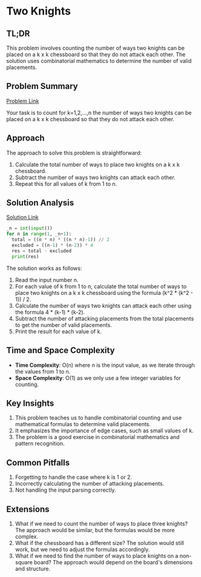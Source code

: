 # Two Knights

## TL;DR
This problem involves counting the number of ways two knights can be placed on a k x k chessboard so that they do not attack each other. The solution uses combinatorial mathematics to determine the number of valid placements.

## Problem Summary
[Problem Link](https://cses.fi/problemset/task/1072)

Your task is to count for k=1,2,...,n the number of ways two knights can be placed on a k x k chessboard so that they do not attack each other.

## Approach
The approach to solve this problem is straightforward:

1. Calculate the total number of ways to place two knights on a k x k chessboard.
2. Subtract the number of ways two knights can attack each other.
3. Repeat this for all values of k from 1 to n.

## Solution Analysis
[Solution Link](/solutions/01_Introductory_Problems/07_1072_Two_Knights.py)

```python
_n = int(input())
for n in range(1, _n+1):
  total = ((n * n) * ((n * n)-1)) // 2
  excluded = ((n-1) * (n-2)) * 4
  res = total - excluded
  print(res)
```

The solution works as follows:
1. Read the input number n.
2. For each value of k from 1 to n, calculate the total number of ways to place two knights on a k x k chessboard using the formula (k^2 * (k^2 - 1)) / 2.
3. Calculate the number of ways two knights can attack each other using the formula 4 * (k-1) * (k-2).
4. Subtract the number of attacking placements from the total placements to get the number of valid placements.
5. Print the result for each value of k.

## Time and Space Complexity
- **Time Complexity**: O(n) where n is the input value, as we iterate through the values from 1 to n.
- **Space Complexity**: O(1) as we only use a few integer variables for counting.

## Key Insights
1. This problem teaches us to handle combinatorial counting and use mathematical formulas to determine valid placements.
2. It emphasizes the importance of edge cases, such as small values of k.
3. The problem is a good exercise in combinatorial mathematics and pattern recognition.

## Common Pitfalls
1. Forgetting to handle the case where k is 1 or 2.
2. Incorrectly calculating the number of attacking placements.
3. Not handling the input parsing correctly.

## Extensions
1. What if we need to count the number of ways to place three knights? The approach would be similar, but the formulas would be more complex.
2. What if the chessboard has a different size? The solution would still work, but we need to adjust the formulas accordingly.
3. What if we need to find the number of ways to place knights on a non-square board? The approach would depend on the board's dimensions and structure.